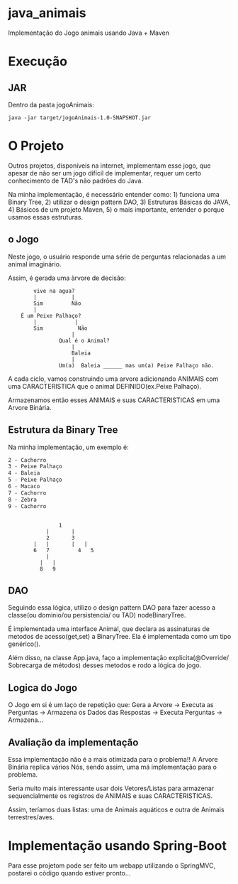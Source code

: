 # java_animais
Implementação do Jogo animais usando Java + Maven

# Execução
## JAR
Dentro da pasta jogoAnimais:

```java -jar target/jogoAnimais-1.0-SNAPSHOT.jar```

# O Projeto

Outros projetos, disponíveis na internet, implementam esse jogo, que apesar de não ser um jogo difícil de implementar, requer um certo conhecimento de TAD's não padrões do Java.

Na minha implementação, é necessário entender como: 1) funciona uma Binary Tree, 2) utilizar o design pattern DAO, 3) Estruturas Básicas do JAVA, 4) Básicos de um projeto Maven, 5) o mais importante, entender o porque usamos essas estruturas.

## o Jogo

Neste jogo, o usuário responde uma série de perguntas relacionadas a um animal imaginário.

Assim, é gerada uma àrvore de decisão:
```        
        vive na agua?
        |           |
        Sim         Não
        |
    É um Peixe Palhaço?
        |            |   
        Sim           Não
                    |
                Qual é o Animal?
                    |
                    Baleia
                    |
                Um(a)  Baleia ______ mas um(a) Peixe Palhaço não.
```

A cada ciclo, vamos construindo uma arvore adicionando ANIMAIS com uma CARACTERISTICA que o animal DEFINIDO(ex.Peixe Palhaço).

Armazenamos então esses ANIMAIS e suas CARACTERISTICAS em uma Arvore Binária.

## Estrutura da Binary Tree

Na minha implementação, um exemplo é:
```1 - vive na agua?
2 - Cachorro
3 - Peixe Palhaço
4 - Baleia
5 - Peixe Palhaço
6 - Macaco
7 - Cachorro
8 - Zebra
9 - Cachorro
```
```

                1
            |       |
            2       3
        |   |       |   |
        6   7         4   5
            |
          |   |
          8   9
```
## DAO

Seguindo essa lógica, utilizo o design pattern DAO para fazer acesso a classe(ou dominio/ou persistencia/ ou TAD) nodeBinaryTree.

É implementada uma interface Animal, que declara as assinaturas de metodos de acesso(get,set) a BinaryTree. Ela é implementada como um tipo genérico(<T>).

Além disso, na classe App.java, faço a implementação explicita(@Override/ Sobrecarga de métodos) desses metodos e rodo a lógica do jogo.

## Logica do Jogo

O Jogo em si é um laço de repetição que: Gera a Arvore -> Executa as Perguntas -> Armazena os Dados das Respostas -> Executa Perguntas -> Armazena...

## Avaliação da implementação

Essa implementação não é a mais otimizada para o problema!! A Arvore Binária replica vários Nós, sendo assim, uma má implementação para o problema.

Seria muito mais interessante usar dois Vetores/Listas para armazenar sequencialmente os registros de ANIMAIS e suas CARACTERISTICAS.

Assim, teríamos  duas listas: uma de Animais aquáticos e outra de Animais terrestres/aves.

# Implementação usando Spring-Boot

Para esse projetom pode ser feito um webapp utilizando o SpringMVC, postarei o código quando estiver pronto...
